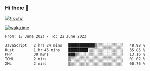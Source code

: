 ### Hi there 👋

[![trophy](https://github-profile-trophy.vercel.app/?username=cxnky&theme=dracula)](https://github.com/ryo-ma/github-profile-trophy)

[![wakatime](https://wakatime.com/badge/user/1c39c599-5497-41b9-a5be-2c4676e7fd23.svg)](https://wakatime.com/@1c39c599-5497-41b9-a5be-2c4676e7fd23)
<!--START_SECTION:waka-->

```txt
From: 15 June 2023 - To: 22 June 2023

JavaScript   2 hrs 24 mins   ████████████▒░░░░░░░░░░░░   48.98 %
Rust         1 hr 45 mins    █████████░░░░░░░░░░░░░░░░   35.85 %
PHP          38 mins         ███▒░░░░░░░░░░░░░░░░░░░░░   13.16 %
TOML         2 mins          ▒░░░░░░░░░░░░░░░░░░░░░░░░   01.02 %
XML          2 mins          ▒░░░░░░░░░░░░░░░░░░░░░░░░   00.76 %
```

<!--END_SECTION:waka-->
